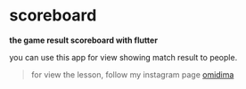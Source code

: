 # scoreboard

**the game result scoreboard with flutter**

you can use this app for view showing match result to people.

> for view the lesson, follow my instagram page
> <a href="https://www.instagram.com/p_o.h.hadidy/"> omidima </a>